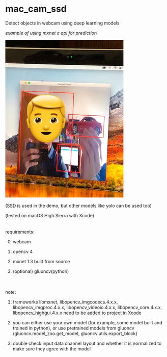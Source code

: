 # mac_cam_ssd

Detect objects in webcam using deep learning models

_example of using mxnet c api for prediction_

![](https://github.com/ZwX1616/mac_cam_ssd/blob/master/misc/demo.jpg)

  (SSD is used in the demo, but other models like yolo can be used too)
  
  (tested on macOS High Sierra with Xcode)
<br />
<br />
<br />
  requirements:
  
  0. webcam
  
  1. opencv 4
  
  2. mxnet 1.3 built from source
  
  3. (optional) gluoncv(python)
<br />
<br />
  note:
  
  1. frameworks libmxnet, libopencv_imgcodecs.4.x.x, libopencv_imgproc.4.x.x, libopencv_videoio.4.x.x, libopencv_core.4.x.x, libopencv_highgui.4.x.x need to be added to project in Xcode
  
  2. you can either use your own model (for example, some model built and trained in python), or use pretrained models from gluoncv (gluoncv.model_zoo.get_model, gluoncv.utils.export_block)
  
  3. double check input data channel layout and whether it is normalized to make sure they agree with the model

